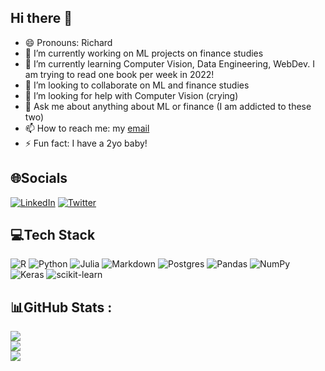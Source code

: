 
<!--
**diengiau/diengiau** is a ✨ _special_ ✨ repository because its `README.md` (this file) appears on your GitHub profile.

Here are some ideas to get you started:

- 🔭 I’m currently working on ...
- 🌱 I’m currently learning ...
- 👯 I’m looking to collaborate on ...
- 🤔 I’m looking for help with ...
- 💬 Ask me about ...
- 📫 How to reach me: ...
- 😄 Pronouns: ...
- ⚡ Fun fact: ...
-->

## Hi there 👋

- 😄 Pronouns: Richard
- 🔭 I’m currently working on ML projects on finance studies
- 🌱 I’m currently learning Computer Vision, Data Engineering, WebDev. I am trying to read one book per week in 2022!
- 👯 I’m looking to collaborate on ML and finance studies
- 🤔 I’m looking for help with Computer Vision (crying)
- 💬 Ask me about anything about ML or finance (I am addicted to these two)
- 📫 How to reach me: my [email](mailto:buidiengiau@gmail.com)
- ⚡ Fun fact: I have a 2yo baby!


## 🌐Socials
[![LinkedIn](https://img.shields.io/badge/LinkedIn-%230077B5.svg?logo=linkedin&logoColor=white)](https://linkedin.com/in/buidiengiau) [![Twitter](https://img.shields.io/badge/Twitter-%231DA1F2.svg?logo=Twitter&logoColor=white)](https://twitter.com/buidiengiau) 

## 💻Tech Stack
![R](https://img.shields.io/badge/r-%23276DC3.svg?style=for-the-badge&logo=r&logoColor=white) ![Python](https://img.shields.io/badge/python-3670A0?style=for-the-badge&logo=python&logoColor=ffdd54) 	![Julia](https://img.shields.io/badge/-Julia-9558B2?style=for-the-badge&logo=julia&logoColor=white) ![Markdown](https://img.shields.io/badge/markdown-%23000000.svg?style=for-the-badge&logo=markdown&logoColor=white) ![Postgres](https://img.shields.io/badge/postgres-%23316192.svg?style=for-the-badge&logo=postgresql&logoColor=white) ![Pandas](https://img.shields.io/badge/pandas-%23150458.svg?style=for-the-badge&logo=pandas&logoColor=white) ![NumPy](https://img.shields.io/badge/numpy-%23013243.svg?style=for-the-badge&logo=numpy&logoColor=white) ![Keras](https://img.shields.io/badge/Keras-%23D00000.svg?style=for-the-badge&logo=Keras&logoColor=white) ![scikit-learn](https://img.shields.io/badge/scikit--learn-%23F7931E.svg?style=for-the-badge&logo=scikit-learn&logoColor=white)


## 📊GitHub Stats :
![](https://github-readme-stats.vercel.app/api?username=diengiau&theme=radical&hide_border=false&include_all_commits=false&count_private=false)<br/>
![](https://github-readme-streak-stats.herokuapp.com/?user=diengiau&theme=radical&hide_border=false)<br/>
![](https://github-readme-stats.vercel.app/api/top-langs/?username=diengiau&theme=radical&hide_border=false&include_all_commits=false&count_private=false&layout=compact)
